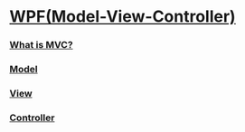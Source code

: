 # [WPF(Model-View-Controller)](https://msdn.microsoft.com/en-us/library/ff649643.aspx)

### [What is MVC?](https://www.tutorialspoint.com/mvc_framework/mvc_framework_introduction.htm)

### [Model]()
### [View]()
### [Controller]()
